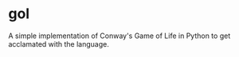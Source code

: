 # gol

A simple implementation of Conway's Game of Life in Python to get acclamated with the language.
